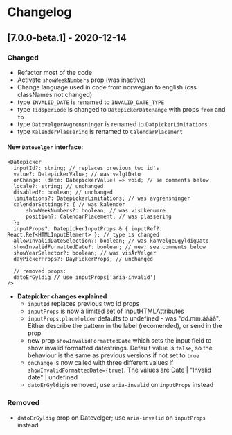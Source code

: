 # Changelog



## [7.0.0-beta.1] - 2020-12-14
### Changed
- Refactor most of the code
- Activate `showWeekNumbers` prop (was inactive)
- Change language used in code from norwegian to english (css classNames not changed)
- type `INVALID_DATE` is renamed to `INVALID_DATE_TYPE`
- type `Tidsperiode` is changed to `DatepickerDateRange` with props `from` and `to`
- type `DatovelgerAvgrensninger` is renamed to `DatpickerLimitations`
- type `KalenderPlassering` is renamed to `CalendarPlacement`

#### New `Datovelger` interface:
  ```
  <Datepicker
    inputId?: string; // replaces previous two id's
    value?: DatepickerValue; // was valgtDato
    onChange: (date: DatepickerValue) => void; // se comments below
    locale?: string; // unchanged
    disabled?: boolean; // unchanged
    limitations?: DatepickerLimitations; // was avgrensninger
    calendarSettings?: { // was kalender
        showWeekNumbers?: boolean; // was visUkenumre
        position?: CalendarPlacement; // was plassering
    };
    inputProps?: DatepickerInputProps & { inputRef?: React.Ref<HTMLInputElement> }; // type is changed
    allowInvalidDateSelection?: boolean; // was kanVelgeUgyldigDato
    showInvalidFormattedDate?: boolean; // new; see comments below
    showYearSelector?: boolean; // was visÅrVelger
    dayPickerProps?: DayPickerProps; // unchanged

    // removed props:
    datoErGyldig // use inputProps['aria-invalid']
  />

  ```
- **Datepicker changes explained**
  - `inputId` replaces previous two id props
  - `inputProps` is now a limited set of InputHTMLAttributes<HTMLInputElement>
  - `inputProps.placeholder` defaults to undefined - was "dd.mm.åååå". Either describe the pattern in the label (recomended), or send in the prop
  - new prop `showInvalidFormattedDate` which sets the input field to show invalid formatted datestrings. Default value is `false`, so the behaviour is the same as previous versions if not set to `true`
  - `onChange` is now called with three different values if `showInvalidFormattedDate={true}`. The values are Date | "Invalid date" | undefined
  - `datoErGyldig`is removed, use `aria-invalid` on `inputProps` instead

### Removed
- `datoErGyldig` prop on Datevelger; use `aria-invalid` on `inputProps` instead
